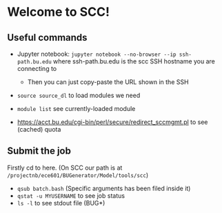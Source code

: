 # Welcome to SCC!

## Useful commands

- Jupyter notebook: `jupyter notebook --no-browser --ip ssh-path.bu.edu` where ssh-path.bu.edu is the scc SSH hostname you are connecting to
  - Then you can just copy-paste the URL shown in the SSH

- `source source_dl` to load modules we need
- `module list` see currently-loaded module
- https://acct.bu.edu/cgi-bin/perl/secure/redirect_sccmgmt.pl to see (cached) quota

## Submit the job

Firstly cd to here. (On SCC our path is at `/projectnb/ece601/BUGenerator/Model/tools/scc`)

- `qsub batch.bash` (Specific arguments has been filed inside it)
- `qstat -u MYUSERNAME` to see job status
- `ls -l` to see stdout file (BUG*)
